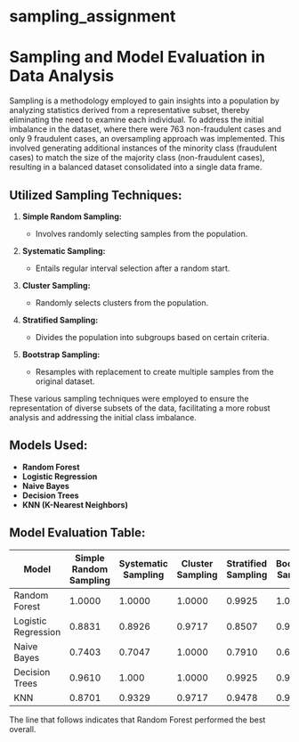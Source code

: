 # sampling_assignment

# Sampling and Model Evaluation in Data Analysis

Sampling is a methodology employed to gain insights into a population by analyzing statistics derived from a representative subset, thereby eliminating the need to examine each individual. To address the initial imbalance in the dataset, where there were 763 non-fraudulent cases and only 9 fraudulent cases, an oversampling approach was implemented. This involved generating additional instances of the minority class (fraudulent cases) to match the size of the majority class (non-fraudulent cases), resulting in a balanced dataset consolidated into a single data frame.

## Utilized Sampling Techniques:

1. **Simple Random Sampling:**
   - Involves randomly selecting samples from the population.

2. **Systematic Sampling:**
   - Entails regular interval selection after a random start.

3. **Cluster Sampling:**
   - Randomly selects clusters from the population.

4. **Stratified Sampling:**
   - Divides the population into subgroups based on certain criteria.

5. **Bootstrap Sampling:**
   - Resamples with replacement to create multiple samples from the original dataset.

These various sampling techniques were employed to ensure the representation of diverse subsets of the data, facilitating a more robust analysis and addressing the initial class imbalance.

## Models Used:

- **Random Forest**
- **Logistic Regression**
- **Naive Bayes**
- **Decision Trees**
- **KNN (K-Nearest Neighbors)**

## Model Evaluation Table:

| Model                | Simple Random Sampling | Systematic Sampling | Cluster Sampling | Stratified Sampling | Bootstrap Sampling |
|----------------------|------------------------|----------------------|-------------------|----------------------|---------------------|
| Random Forest        |    1.0000              |   1.0000             |    1.0000         |        0.9925        |        1.0000       |
| Logistic Regression  |    0.8831              |   0.8926             |    0.9717         |        0.8507        |        0.9250       |
| Naive Bayes          |    0.7403              |   0.7047             |    1.0000         |        0.7910        |        0.6000       |
| Decision Trees       |    0.9610              |   1.000              |    1.0000         |        0.9925        |        0.9625       |
| KNN                  |    0.8701              |   0.9329             |    0.9717         |        0.9478        |        0.9375       |

The line that follows indicates that Random Forest performed the best overall.
